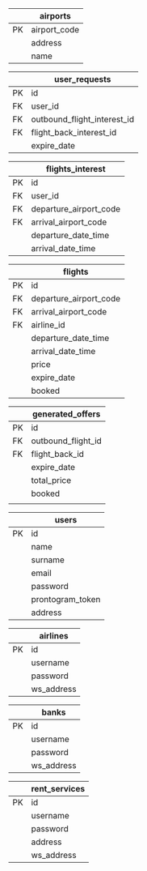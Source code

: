 
|  | airports |
| - | - |
| PK | airport_code |
|  | address |
|  | name |

|  | user_requests |
| - | - |
| PK | id |
| FK | user_id |
| FK | outbound_flight_interest_id |
| FK | flight_back_interest_id |
|  | expire_date |

|  | flights_interest |
| - | - |
| PK | id |
| FK | user_id |
| FK | departure_airport_code |
| FK | arrival_airport_code |
|  | departure_date_time |
|  | arrival_date_time |


|  | flights |
| - | - |
| PK | id |
| FK | departure_airport_code |
| FK | arrival_airport_code |
| FK | airline_id |
|  | departure_date_time |
|  | arrival_date_time |
|  | price |
|  | expire_date |
|  | booked |


|  | generated_offers |
| - | - |
| PK | id |
| FK | outbound_flight_id |
| FK | flight_back_id |
|  | expire_date |
|  | total_price |
|  | booked |
|  |  |

|  | users |
| - | - |
| PK | id |
|  | name |
|  | surname |
|  | email |
|  | password |
|  | prontogram_token |
|  | address |

|  | airlines |
| - | - |
| PK | id |
|  | username |
|  | password |
|  | ws_address |

|  | banks |
| - | - |
| PK | id |
|  | username |
|  | password |
|  | ws_address |

|  | rent_services |
| - | - |
| PK | id |
|  | username |
|  | password |
|  | address |
|  | ws_address |
